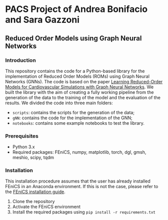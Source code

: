 # PACS Project of Andrea Bonifacio and Sara Gazzoni

## Reduced Order Models using Graph Neural Networks

### Introduction
This repository contains the code for a Python-based library for the implementation of Reduced Order Models (ROMs) using Graph Neural Networks (GNNs). The code is based on the paper [Learning Reduced-Order Models for Cardiovascular Simulations with Graph Neural Networks](https://arxiv.org/abs/2303.07310). We built the library with the aim of creating a fully working pipeline from the generation of the data to the training of the model and the evaluation of the results. 
We divided the code into three main folders:
- `scripts`: contains the scripts for the generation of the data;
- `gNN`: contains the code for the implementation of the GNN;
- `notebooks`: contains some example notebooks to test the library.

### Prerequisites
- Python 3.x
- Required packages: FEniCS, numpy, matplotlib, torch, dgl, gmsh, meshio, scipy, tqdm

### Installation
This installation procedure assumes that the user has already installed FEniCS in an Anaconda environment. If this is not the case, please refer to the [FEniCS installation guide](https://fenicsproject.org/download/archive/). 
1. Clone the repository
2. Activate the FEniCS environment
3. Install the required packages using `pip install -r requirements.txt`




